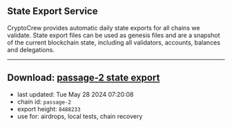 ## State Export Service
CryptoCrew provides automatic daily state exports for all chains we validate. State export files can be used as genesis files and are a snapshot of the current blockchain state, including all validators, accounts, balances and delegations.

---
**Download: [passage-2 state export](https://dl-eu2.ccvalidators.com/SERVICE/passage/passage-2_export_8488233.json)**
---

- last updated: Tue May 28 2024 07:20:08
- chain id: `passage-2`
- export height: `8488233`
- use for: airdrops, local tests, chain recovery
